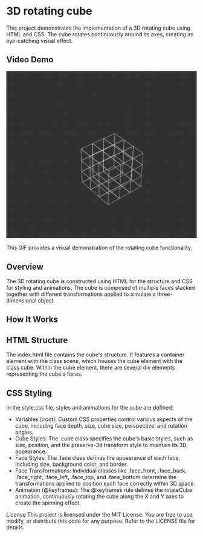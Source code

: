 # 3D rotating cube

This project demonstrates the implementation of a 3D rotating cube using HTML and CSS. The cube rotates continuously around its axes, creating an eye-catching visual effect.

## Video Demo

![Video Demo](3DCubeInteractive.gif)

This GIF provides a visual demonstration of the rotating cube functionality.

## Overview
The 3D rotating cube is constructed using HTML for the structure and CSS for styling and animations. The cube is composed of multiple faces stacked together with different transformations applied to simulate a three-dimensional object.

## How It Works
## HTML Structure
The index.html file contains the cube's structure. It features a container element with the class scene, which houses the cube element with the class cube. Within the cube element, there are several div elements representing the cube's faces.

## CSS Styling
In the style.css file, styles and animations for the cube are defined:

* Variables (:root): Custom CSS properties control various aspects of the cube, including face depth, size, cube size, perspective, and rotation angles.
* Cube Styles: The .cube class specifies the cube's basic styles, such as size, position, and the preserve-3d transform style to maintain its 3D appearance.
* Face Styles: The .face class defines the appearance of each face, including size, background color, and border.
* Face Transformations: Individual classes like .face_front, .face_back, .face_right, .face_left, .face_top, and .face_bottom determine the transformations applied to position each face correctly within 3D space.
* Animation (@keyframes): The @keyframes rule defines the rotateCube animation, continuously rotating the cube along the X and Y axes to create the spinning effect.


License
This project is licensed under the MIT License. You are free to use, modify, or distribute this code for any purpose. Refer to the LICENSE file for details.
